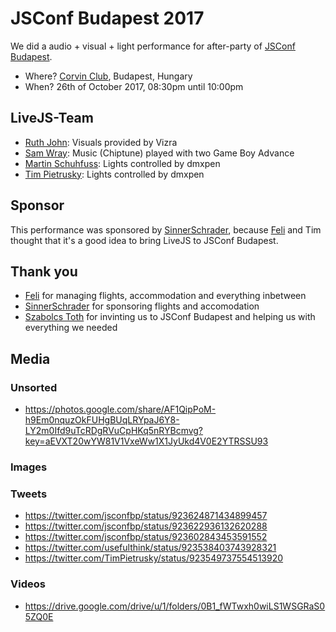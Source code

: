 # JSConf Budapest 2017

We did a audio + visual + light performance for after-party of [JSConf Budapest](http://jsconfbp.com/).

* Where? [Corvin Club](http://corvinclub.hu/index.php/en/), Budapest, Hungary
* When? 26th of October 2017, 08:30pm until 10:00pm

## LiveJS-Team

* [Ruth John](https://twitter.com/Rumyra): Visuals provided by Vizra
* [Sam Wray](https://twitter.com/_2xAA): Music (Chiptune) played with two Game Boy Advance
* [Martin Schuhfuss](https://twitter.com/usefulthink): Lights controlled by dmxpen
* [Tim Pietrusky](https://twitter.com/TimPietrusky): Lights controlled by dmxpen

## Sponsor

This performance was sponsored by [SinnerSchrader](https://sinnerschrader.com/), because [Feli](https://github.com/kotzendekrabbe) and Tim thought that it's a good idea to bring LiveJS to JSConf Budapest. 

## Thank you

* [Feli](https://github.com/kotzendekrabbe) for managing flights, accommodation and everything inbetween
* [SinnerSchrader](https://sinnerschrader.com/) for sponsoring flights and accomodation
* [Szabolcs Toth](https://twitter.com/_Nec) for invinting us to JSConf Budapest and helping us with everything we needed

## Media

### Unsorted

* https://photos.google.com/share/AF1QipPoM-h9Em0nquzOkFUHgBUqLRYpaJ6Y8-LY2m0Ifd9uTcRDgRVuCpHKq5nRYBcmvg?key=aEVXT20wYW81V1VxeWw1X1JyUkd4V0E2YTRSSU93


### Images

### Tweets

* https://twitter.com/jsconfbp/status/923624871434899457
* https://twitter.com/jsconfbp/status/923622936132620288
* https://twitter.com/jsconfbp/status/923602843453591552
* https://twitter.com/usefulthink/status/923538403743928321
* https://twitter.com/TimPietrusky/status/923549737554513920

### Videos

* https://drive.google.com/drive/u/1/folders/0B1_fWTwxh0wiLS1WSGRaS05ZQ0E
